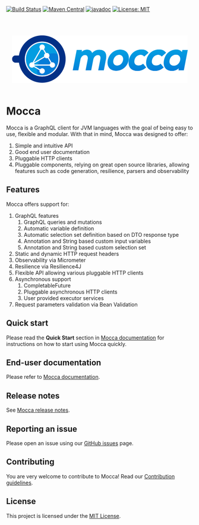 [![Build Status](https://travis-ci.com/paypal/mocca.svg?branch=master)](https://travis-ci.com/paypal/mocca)
[![Maven Central](https://maven-badges.herokuapp.com/maven-central/com.paypal.mocca/mocca-client/badge.svg?style=flat)](http://search.maven.org/#search|ga|1|g:com.paypal.mocca)
[![javadoc](https://javadoc.io/badge2/com.paypal.mocca/mocca-client/javadoc.svg)](https://javadoc.io/doc/com.paypal.mocca/mocca-client)
[![License: MIT](https://img.shields.io/badge/License-MIT-yellow.svg)](https://opensource.org/licenses/MIT)

<br><br>
<div style="text-align:center"><img src="docs/img/logo/mocca_logo_horizontal.png"/></div>
<br>

# Mocca

Mocca is a GraphQL client for JVM languages with the goal of being easy to use, flexible and modular. With that in mind, Mocca was designed to offer:

1. Simple and intuitive API
1. Good end user documentation
1. Pluggable HTTP clients
1. Pluggable components, relying on great open source libraries, allowing features such as code generation, resilience, parsers and observability

## Features

Mocca offers support for:

1. GraphQL features
    1. GraphQL queries and mutations
    1. Automatic variable definition
    1. Automatic selection set definition based on DTO response type
    1. Annotation and String based custom input variables
    1. Annotation and String based custom selection set
1. Static and dynamic HTTP request headers
1. Observability via Micrometer
1. Resilience via Resilience4J
1. Flexible API allowing various pluggable HTTP clients
1. Asynchronous support
    1. CompletableFuture
    1. Pluggable asynchronous HTTP clients
    1. User provided executor services
1. Request parameters validation via Bean Validation

## Quick start

Please read the **Quick Start** section in [Mocca documentation](docs/END_USER_DOCUMENT.md) for instructions on how to start using Mocca quickly.

## End-user documentation

Please refer to [Mocca documentation](docs/END_USER_DOCUMENT.md).

## Release notes
See [Mocca release notes](docs/RELEASE_NOTES.md).

## Reporting an issue
Please open an issue using our [GitHub issues](https://github.com/paypal/mocca/issues) page.

## Contributing
You are very welcome to contribute to Mocca! Read our [Contribution guidelines](docs/CONTRIBUTING.md).

## License
This project is licensed under the [MIT License](LICENSE.txt).
